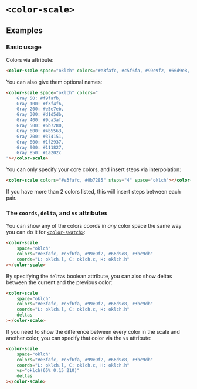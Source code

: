 # `<color-scale>`

## Examples

### Basic usage

Colors via attribute:

```html
<color-scale space="oklch" colors="#e3fafc, #c5f6fa, #99e9f2, #66d9e8, #3bc9db"></color-scale>
```

You can also give them optional names:

```html
<color-scale space="oklch" colors="
	Gray 50: #f9fafb,
	Gray 100: #f3f4f6,
	Gray 200: #e5e7eb,
	Gray 300: #d1d5db,
	Gray 400: #9ca3af,
	Gray 500: #6b7280,
	Gray 600: #4b5563,
	Gray 700: #374151,
	Gray 800: #1f2937,
	Gray 900: #111827,
	Gray 850: #1a202c
"></color-scale>
```


You can only specify your core colors, and insert steps via interpolation:

```html
<color-scale colors="#e3fafc, #0b7285" steps="4" space="oklch"></color-scale>
```

If you have more than 2 colors listed, this will insert steps between each pair.


### The `coords`, `delta`, and `vs` attributes

You can show any of the colors coords in _any_ color space the same way you can do it for [`<color-swatch>`](../color-swatch/#the-coords-attribute):

```html
<color-scale
	space="oklch"
	colors="#e3fafc, #c5f6fa, #99e9f2, #66d9e8, #3bc9db"
	coords="L: oklch.l, C: oklch.c, H: oklch.h"
></color-scale>
```

By specifying the `deltas` boolean attribute, you can also show deltas between the current and the previous color:

```html
<color-scale
	space="oklch"
	colors="#e3fafc, #c5f6fa, #99e9f2, #66d9e8, #3bc9db"
	coords="L: oklch.l, C: oklch.c, H: oklch.h"
	deltas
></color-scale>
```

If you need to show the difference between every color in the scale and another color, you can specify that color via the `vs` attribute:

```html
<color-scale
	space="oklch"
	colors="#e3fafc, #c5f6fa, #99e9f2, #66d9e8, #3bc9db"
	coords="L: oklch.l, C: oklch.c, H: oklch.h"
	vs="oklch(65% 0.15 210)"
	deltas
></color-scale>
```

<!--
If you want to insert interpolated colors only in specific places, you can use empty values:

```html
<color-scale space="oklch" colors="#e3fafc, , , , , , , , , #0b7285"></color-scale>
``` -->
